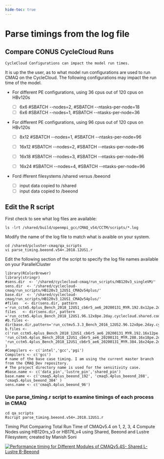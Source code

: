 ```yaml
---
hide-toc: true
---
```


# Parse timings from the log file 

## Compare CONUS CycleCloud Runs

```{note}
CycleCloud Configurations can impact the model run times.
```
It is up the the user, as to what model run configurations are used to run CMAQ on the CycleCloud.
The following configurations may impact the run time of the model.

* For different PE configurations, using 36 cpus out of 120 cpus on HBv120s

   - [ ] 6x6    #SBATCH --nodes=2, #SBATCH --ntasks-per-node=18
   - [ ] 6x6    #SBATCH --nodes=1, #SBATCH --ntasks-per-node=36 

* For different PE configurations, using 96 cpus out of 120 cpus on HBv120s

   - [ ] 8x12    #SBATCH --nodes=1, #SBATCH --ntasks-per-node=96
   - [ ] 16x12    #SBATCH --nodes=2, #SBATCH --ntasks-per-node=96
   - [ ] 16x18    #SBATCH --nodes=3, #SBATCH --ntasks-per-node=96
   - [ ] 16x24    #SBATCH --nodes=4, #SBATCH --ntasks-per-node=96
 

* Ford ifferent filesystems  /shared versus /beeond

   - [ ] input data copied to /shared
   - [ ] input data  copied to /beeond

## Edit the R script

First check to see what log files are available:

`ls -lrt /shared/build/openmpi_gcc/CMAQ_v54/CCTM/scripts/*.log`

Modify the name of the log file to match what is avaible on your system.

```
cd /shared/pcluster-cmaq/qa_scripts
vi parse_timing.beeond.v54+.2018.12US1.r
```

Edit the following section of the script to specify the log file names available on your ParallelCluster

```
library(RColorBrewer)
library(stringr)
#sens.dir  <- '/shared/cyclecloud-cmaq/run_scripts/HB120v3_singleVM/'
sens.dir  <- '/shared/cyclecloud-cmaq/run_scripts/HB120v3_12US1_CMAQv54plus/'
base.dir  <- '/shared/cyclecloud-cmaq/run_scripts/HB120v3_12US1_CMAQv54plus/'
#files   <- dir(sens.dir, pattern ='run_cctm5.4plus_Bench_2018_12US1_cb6r5_ae6_20200131_MYR.192.8x12pe.2days.beeond.1x96.log')
files   <- dir(sens.dir, pattern ='run_cctm5.4plus_Bench_2018_12US1.96.12x8pe.2day.cyclecloud.shared.codefix.log')
#b.files <- dir(base.dir,pattern='run_cctmv5.3.3_Bench_2016_12US2.96.12x8pe.2day.cyclecloud.shared.codemod.nopin.redo.log')
b.files <- c('run_cctm5.4plus_Bench_2018_12US1_cb6r5_ae6_20200131_MYR.192.16x12pe.2days.20171222start.2x96.log', 'run_cctm5.4plus_Bench_2018_12US1_cb6r5_ae6_20200131_MYR.288.16x18pe.2days.20171222start.3x96.log', 'run_cctm5.4plus_Bench_2018_12US1_cb6r5_ae6_20200131_MYR.384.16x24pe.2days.20171222start.4x96.log' )
#Compilers <- c('intel','gcc','pgi')
Compilers <- c('gcc')
# name of the base case timing. I am using the current master branch from the CMAQ_Dev repository.
# The project directory name is used for the sensitivity case.
#base.name <- c('data_pin','lustre_pin','shared_pin')
base.name <- c('cmaq5.4plus_beeond_192', 'cmaq5.4plus_beeond_288', 'cmaq5.4plus_beeond_384' )
sens.name <- c('cmaq5.4plus_beeond_96')
```



### Use parse_timing.r script to examine timings of each process in CMAQ

```
cd qa_scripts
Rscript parse_timing.beeond.v54+.2018.12US1.r
```

Timing Plot Comparing Total Run Time of CMAQv5.4 on 1, 2, 3, 4 Compute Nodes using HB120rs_v3 or HB176_v4 using Shared, Beeond and Lustre Filesystem; created by Manish Soni

<div class='tableauPlaceholder' id='viz1710522914241' style='position: relative'><noscript><a href='#'><img alt='Performance timing for Different Modules of CMAQv5.4S- Shared L-Lustre B-Beeond ' src='https:&#47;&#47;public.tableau.com&#47;static&#47;images&#47;Pe&#47;Performance_new_Liz&#47;Sheet22&#47;1_rss.png' style='border: none' /></a></noscript><object class='tableauViz'  style='display:none;'><param name='host_url' value='https%3A%2F%2Fpublic.tableau.com%2F' /> <param name='embed_code_version' value='3' /> <param name='site_root' value='' /><param name='name' value='Performance_new_Liz&#47;Sheet22' /><param name='tabs' value='no' /><param name='toolbar' value='yes' /><param name='static_image' value='https:&#47;&#47;public.tableau.com&#47;static&#47;images&#47;Pe&#47;Performance_new_Liz&#47;Sheet22&#47;1.png' /> <param name='animate_transition' value='yes' /><param name='display_static_image' value='yes' /><param name='display_spinner' value='yes' /><param name='display_overlay' value='yes' /><param name='display_count' value='yes' /><param name='language' value='en-US' /><param name='filter' value='publish=yes' /></object></div>                <script type='text/javascript'>                    var divElement = document.getElementById('viz1710522914241');                    var vizElement = divElement.getElementsByTagName('object')[0];                    vizElement.style.width='100%';vizElement.style.height=(divElement.offsetWidth*0.75)+'px';                    var scriptElement = document.createElement('script');                    scriptElement.src = 'https://public.tableau.com/javascripts/api/viz_v1.js';                    vizElement.parentNode.insertBefore(scriptElement, vizElement);                </script>
